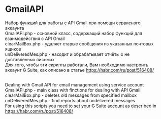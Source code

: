 # GmailAPI

Набор функций для работы с API Gmail при помощи сервисного аккаунта
<br/>GmailAPI.php - основной класс, содержащий набор функций для взаимодействия с API Gmail
<br/>clearMailBox.php - удаляет старые сообщения из указанных почтовых ящиков
<br/>unDeliveredMes.php - находит и обрабатывает отчёты о не доставленных письмах
<br/>Для того, чтобы эти скрипты работали, Вам необходимо настроить аккаунт G Suite, как описано в статье https://habr.com/ru/post/516408/

<br/>Dealing with Gmail API for email management using service account
<br/>GmailAPI.php - main class with finctions for dealing with API Gmail
<br/>clearMailBox.php - deletes old messages from specified mailbox
<br/>unDeliveredMes.php - find reports about undelivered messages
<br/>For using this scripts you need to set your G Suite account as described in https://habr.com/ru/post/516408/
